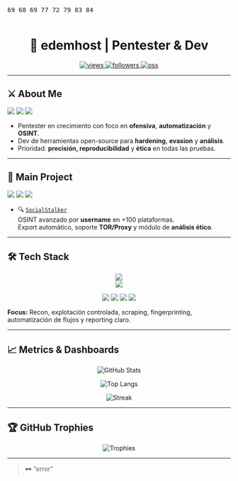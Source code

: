 <p align="center">
  <pre>
69 68 69 77 72 79 83 84
  </pre>
</p>

<h1 align="center">👾 edemhost | Pentester & Dev</h1>

<p align="center">
  <a href="https://github.com/edemhost">
    <img src="https://komarev.com/ghpvc/?username=edemhost&color=1f6feb&style=for-the-badge&label=PROFILE+VIEWS" alt="views" />
  </a>
  <a href="https://github.com/edemhost?tab=followers">
    <img src="https://img.shields.io/github/followers/edemhost?style=for-the-badge&color=1f6feb" alt="followers" />
  </a>
  <a href="https://github.com/edemhost?tab=repositories">
    <img src="https://img.shields.io/badge/OPEN%20SOURCE-ACTIVE-1f6feb?style=for-the-badge" alt="oss" />
  </a>
</p>

---

## ⚔️ About Me

<p>
  <img src="https://img.shields.io/badge/Role-Pentester-ff4757?style=for-the-badge" />
  <img src="https://img.shields.io/badge/Focus-Offensive%20Security-orange?style=for-the-badge" />
  <img src="https://img.shields.io/badge/Status-Always%20Learning-1abc9c?style=for-the-badge" />
</p>

- Pentester en crecimiento con foco en **ofensiva**, **automatización** y **OSINT**.  
- Dev de herramientas open-source para **hardening**, **evasion** y **análisis**.  
- Prioridad: **precisión, reproducibilidad** y **ética** en todas las pruebas.

---

## 🧪 Main Project

<p>
  <img src="https://img.shields.io/github/stars/edemhost/socialstalker-showcase?style=for-the-badge&color=yellow" />
  <img src="https://img.shields.io/github/last-commit/edemhost/socialstalker-showcase?style=for-the-badge&color=blue" />
  <img src="https://img.shields.io/github/license/edemhost/socialstalker-showcase?style=for-the-badge&color=green" />
</p>

- 🔍 [`SocialStalker`](https://github.com/edemhost/socialstalker-showcase)  
  OSINT avanzado por **username** en +100 plataformas.  
  Export automático, soporte **TOR/Proxy** y módulo de **análisis ético**.

---

## 🛠 Tech Stack

<p align="center">
  <!-- Lenguajes / Core -->
  <img src="https://skillicons.dev/icons?i=python,bash,powershell,js,html,css" /><br/>
  <!-- Sec / Infra -->
  <img src="https://skillicons.dev/icons?i=linux,docker,regex" />
</p>

<p align="center">
  <img src="https://img.shields.io/badge/Burp%20Suite-FF6F00?logo=burpsuite&logoColor=white&style=for-the-badge" />
  <img src="https://img.shields.io/badge/Nmap-0A66C2?style=for-the-badge" />
  <img src="https://img.shields.io/badge/Wireshark-1679A7?logo=wireshark&logoColor=white&style=for-the-badge" />
  <img src="https://img.shields.io/badge/Metasploit-2A2A2A?style=for-the-badge" />
</p>

**Focus:** Recon, explotación controlada, scraping, fingerprinting, automatización de flujos y reporting claro.

---

## 📈 Metrics & Dashboards

<p align="center">
  <img src="https://github-readme-stats.vercel.app/api?username=edemhost&show_icons=true&theme=tokyonight&hide_border=true&rank_icon=github" alt="GitHub Stats" />
</p>

<p align="center">
  <img src="https://github-readme-stats.vercel.app/api/top-langs/?username=edemhost&layout=compact&theme=tokyonight&hide_border=true" alt="Top Langs" />
</p>

<p align="center">
  <img src="https://streak-stats.demolab.com?user=edemhost&theme=tokyonight&hide_border=true" alt="Streak" />
</p>

---

## 🏆 GitHub Trophies

<p align="center">
  <img src="https://github-profile-trophy.vercel.app/?username=edemhost&theme=onedark&margin-w=15&no-bg=true&no-frame=true" alt="Trophies" />
</p>

---

> 🕶️ “error”
